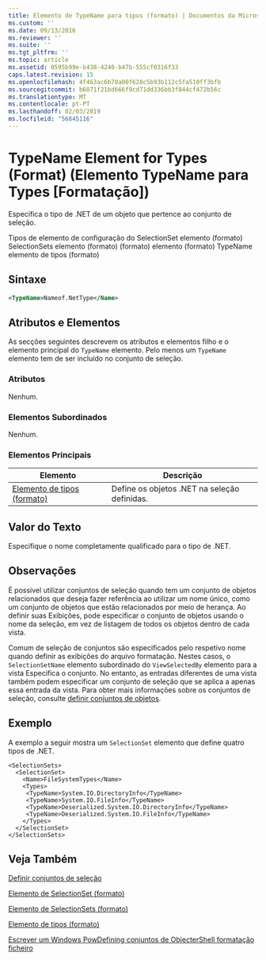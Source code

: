 ```yaml
---
title: Elemento de TypeName para tipos (formato) | Documentos da Microsoft
ms.custom: ''
ms.date: 09/13/2016
ms.reviewer: ''
ms.suite: ''
ms.tgt_pltfrm: ''
ms.topic: article
ms.assetid: 0595b99e-b438-4240-b47b-555cf0316f33
caps.latest.revision: 15
ms.openlocfilehash: 4f463ac6b70a00f628c5b93b112c5fa510ff3bfb
ms.sourcegitcommit: b6871f21bd666f9cd71dd336bb3f844cf472b56c
ms.translationtype: MT
ms.contentlocale: pt-PT
ms.lasthandoff: 02/03/2019
ms.locfileid: "56845116"
---
```

# <a name="typename-element-for-types-format"></a>TypeName Element for Types (Format) (Elemento TypeName para Types [Formatação])

Especifica o tipo de .NET de um objeto que pertence ao conjunto de seleção.

Tipos de elemento de configuração do SelectionSet elemento (formato) SelectionSets elemento (formato) (formato) elemento (formato) TypeName elemento de tipos (formato)

## <a name="syntax"></a>Sintaxe

```xml
<TypeName>Nameof.NetType</Name>
```

## <a name="attributes-and-elements"></a>Atributos e Elementos

As secções seguintes descrevem os atributos e elementos filho e o elemento principal do `TypeName` elemento. Pelo menos um `TypeName` elemento tem de ser incluído no conjunto de seleção.

### <a name="attributes"></a>Atributos

Nenhum.

### <a name="child-elements"></a>Elementos Subordinados

Nenhum.

### <a name="parent-elements"></a>Elementos Principais

|Elemento|Descrição|
|-------------|-----------------|
|[Elemento de tipos (formato)](./types-element-for-selectionset-format.md)|Define os objetos .NET na seleção definidas.|

## <a name="text-value"></a>Valor do Texto

Especifique o nome completamente qualificado para o tipo de .NET.

## <a name="remarks"></a>Observações

É possível utilizar conjuntos de seleção quando tem um conjunto de objetos relacionados que deseja fazer referência ao utilizar um nome único, como um conjunto de objetos que estão relacionados por meio de herança. Ao definir suas Exibições, pode especificar o conjunto de objetos usando o nome da seleção, em vez de listagem de todos os objetos dentro de cada vista.

Comum de seleção de conjuntos são especificados pelo respetivo nome quando definir as exibições do arquivo formatação. Nestes casos, o `SelectionSetName` elemento subordinado do `ViewSelectedBy` elemento para a vista Especifica o conjunto. No entanto, as entradas diferentes de uma vista também podem especificar um conjunto de seleção que se aplica a apenas essa entrada da vista. Para obter mais informações sobre os conjuntos de seleção, consulte [definir conjuntos de objetos](./defining-selection-sets.md).

## <a name="example"></a>Exemplo

A exemplo a seguir mostra um `SelectionSet` elemento que define quatro tipos de .NET.

```
<SelectionSets>
  <SelectionSet>
    <Name>FileSystemTypes</Name>
    <Types>
     <TypeName>System.IO.DirectoryInfo</TypeName>
     <TypeName>System.IO.FileInfo</TypeName>
     <TypeName>Deserialized.System.IO.DirectoryInfo</TypeName>
     <TypeName>Deserialized.System.IO.FileInfo</TypeName>
    </Types>
  </SelectionSet>
</SelectionSets>
```

## <a name="see-also"></a>Veja Também

[Definir conjuntos de seleção](./defining-selection-sets.md)

[Elemento de SelectionSet (formato)](./selectionset-element-format.md)

[Elemento de SelectionSets (formato)](./selectionsets-element-format.md)

[Elemento de tipos (formato)](./types-element-for-selectionset-format.md)

[Escrever um Windows PowDefining conjuntos de ObjecterShell formatação ficheiro](./writing-a-powershell-formatting-file.md)
